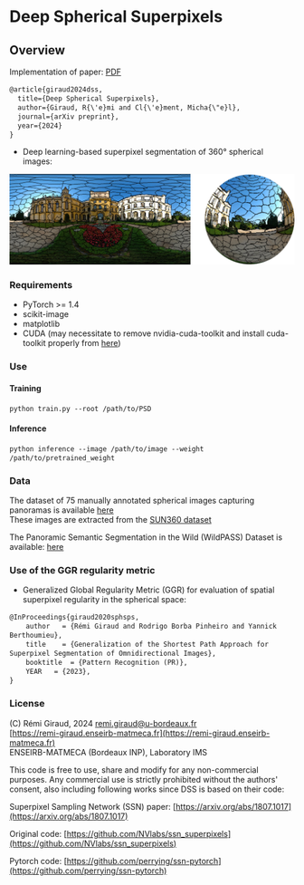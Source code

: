 # Deep Spherical Superpixels

## Overview

Implementation of paper:   [PDF]()
```
@article{giraud2024dss,
  title={Deep Spherical Superpixels},
  author={Giraud, R{\'e}mi and Cl{\'e}ment, Micha{\"e}l},
  journal={arXiv preprint},
  year={2024}
}
```

- Deep learning-based superpixel segmentation of 360° spherical images: 

![image](./Figures/dss_example.png)


### Requirements

- PyTorch >= 1.4
- scikit-image
- matplotlib
- CUDA (may necessitate to remove nvidia-cuda-toolkit and install cuda-toolkit properly from [here](https://developer.nvidia.com/cuda-toolkit))


### Use
#### Training
```
python train.py --root /path/to/PSD
```

#### Inference
```
python inference --image /path/to/image --weight /path/to/pretrained_weight
```



### Data

The dataset of 75 manually annotated spherical images capturing panoramas is available 
[here](https://github.com/tdsuper/SphericalSuperpixels)  
These images are extracted from the [SUN360 dataset](https://vision.princeton.edu/projects/2012/SUN360/data/) 

The Panoramic Semantic Segmentation in the Wild (WildPASS) Dataset is available:
[here](https://github.com/elnino9ykl/WildPASS)



### Use of the GGR regularity metric 

- Generalized Global Regularity Metric (GGR) for evaluation of spatial superpixel regularity in the spherical space:
```
@InProceedings{giraud2020sphsps,
    author   = {Rémi Giraud and Rodrigo Borba Pinheiro and Yannick Berthoumieu},
    title    = {Generalization of the Shortest Path Approach for Superpixel Segmentation of Omnidirectional Images},
    booktitle  = {Pattern Recognition (PR)},
    YEAR   = {2023},
}
```


### License

(C) Rémi Giraud, 2024 
remi.giraud@u-bordeaux.fr  
[https://remi-giraud.enseirb-matmeca.fr](https://remi-giraud.enseirb-matmeca.fr)  
ENSEIRB-MATMECA (Bordeaux INP), Laboratory IMS

This code is free to use, share and modify for any non-commercial purposes.
Any commercial use is strictly prohibited without the authors' consent, also including following works since DSS is based on their code:

Superpixel Sampling Network (SSN) paper: [https://arxiv.org/abs/1807.1017](https://arxiv.org/abs/1807.1017)

Original code: [https://github.com/NVlabs/ssn_superpixels](https://github.com/NVlabs/ssn_superpixels)

Pytorch code: [https://github.com/perrying/ssn-pytorch](https://github.com/perrying/ssn-pytorch)


